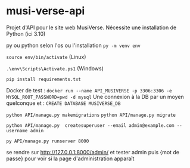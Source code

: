 # musi-verse-api
Projet d'API pour le site web MusiVerse.
Nécessite une installation de Python (ici 3.10)

py ou python selon l'os ou l'installation
`py -m venv env `

`source env/bin/activate` (Linux)

`.\env\Scripts\Activate.ps1` (Windows)

`pip install requirements.txt`

Docker de test :
`docker run --name API_MUSIVERSE -p 3306:3306 -e MYSQL_ROOT_PASSWORD=pwd -d mysql`
Une connexion à la DB par un moyen quelconque et : 
`CREATE DATABASE MUSIVERSE_DB`


`python API/manage.py makemigrations`
`python API/manage.py migrate`

`python API/manage.py  createsuperuser --email admin@example.com --username admin`

`py API/manage.py runserver 8000`

se rendre sur http://127.0.0.1:8000/admin/ et tester admin puis {mot de passe} pour voir si la page d'administration apparaît

